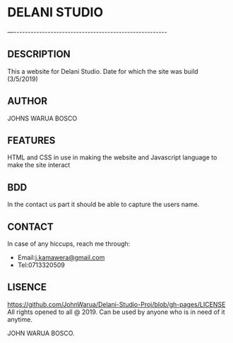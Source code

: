 # DELANI STUDIO
—------------------------------------------------------
## DESCRIPTION
 This a website for Delani Studio.
 Date for which the site was build (3/5/2019)
## AUTHOR
JOHNS WARUA BOSCO

## FEATURES

HTML and CSS in use in making the website and Javascript language to make the site interact

## BDD

In the contact us part it should be able to capture the users name.

## CONTACT

In case of any hiccups, reach me through:
 * Email:j.kamawera@gmail.com
 * Tel:0713320509
## LISENCE
https://github.com/JohnWarua/Delani-Studio-Proj/blob/gh-pages/LICENSE
All rights opened to all @ 2019.
Can be used by anyone who is in need of it anytime.

JOHN WARUA BOSCO.
